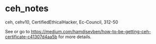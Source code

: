 # ceh_notes

ceh, cehv10, CertifiedEthicalHacker, Ec-Council, 312-50

See or go to https://medium.com/hamdisevben/how-to-be-getting-ceh-certificate-c41307d4aa5b for more details.

